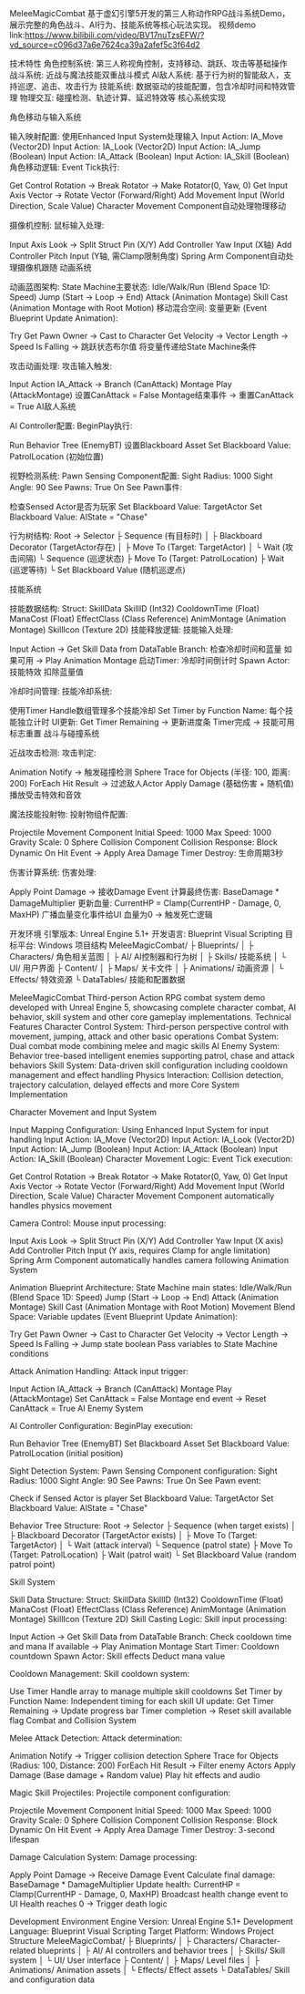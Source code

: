 MeleeMagicCombat
基于虚幻引擎5开发的第三人称动作RPG战斗系统Demo，展示完整的角色战斗、AI行为、技能系统等核心玩法实现。
视频demo link:https://www.bilibili.com/video/BV17nuTzsEFW/?vd_source=c096d37a6e7624ca39a2afef5c3f64d2

技术特性
角色控制系统: 第三人称视角控制，支持移动、跳跃、攻击等基础操作
战斗系统: 近战与魔法技能双重战斗模式
AI敌人系统: 基于行为树的智能敌人，支持巡逻、追击、攻击行为
技能系统: 数据驱动的技能配置，包含冷却时间和特效管理
物理交互: 碰撞检测、轨迹计算、延迟特效等
核心系统实现

角色移动与输入系统

输入映射配置:
使用Enhanced Input System处理输入
Input Action: IA_Move (Vector2D)
Input Action: IA_Look (Vector2D)
Input Action: IA_Jump (Boolean)
Input Action: IA_Attack (Boolean)
Input Action: IA_Skill (Boolean)
角色移动逻辑:
Event Tick执行:

Get Control Rotation → Break Rotator → Make Rotator(0, Yaw, 0)
Get Input Axis Vector → Rotate Vector (Forward/Right)
Add Movement Input (World Direction, Scale Value)
Character Movement Component自动处理物理移动

摄像机控制:
鼠标输入处理:

Input Axis Look → Split Struct Pin (X/Y)
Add Controller Yaw Input (X轴)
Add Controller Pitch Input (Y轴, 需Clamp限制角度)
Spring Arm Component自动处理摄像机跟随
动画系统

动画蓝图架构:
State Machine主要状态:
Idle/Walk/Run (Blend Space 1D: Speed)
Jump (Start → Loop → End)
Attack (Animation Montage)
Skill Cast (Animation Montage with Root Motion)
移动混合空间:
变量更新 (Event Blueprint Update Animation):

Try Get Pawn Owner → Cast to Character
Get Velocity → Vector Length → Speed
Is Falling → 跳跃状态布尔值
将变量传递给State Machine条件

攻击动画处理:
攻击输入触发:

Input Action IA_Attack → Branch (CanAttack)
Montage Play (AttackMontage)
设置CanAttack = False
Montage结束事件 → 重置CanAttack = True
AI敌人系统

AI Controller配置:
BeginPlay执行:

Run Behavior Tree (EnemyBT)
设置Blackboard Asset
Set Blackboard Value: PatrolLocation (初始位置)

视野检测系统:
Pawn Sensing Component配置:
Sight Radius: 1000
Sight Angle: 90
See Pawns: True
On See Pawn事件:

检查Sensed Actor是否为玩家
Set Blackboard Value: TargetActor
Set Blackboard Value: AIState = "Chase"

行为树结构:
Root → Selector
├ Sequence (有目标时)
│   ├ Blackboard Decorator (TargetActor存在)
│   ├ Move To (Target: TargetActor)
│   └ Wait (攻击间隔)
└ Sequence (巡逻状态)
├ Move To (Target: PatrolLocation)
├ Wait (巡逻等待)
└ Set Blackboard Value (随机巡逻点)

技能系统

技能数据结构:
Struct: SkillData
SkillID (Int32)
CooldownTime (Float)
ManaCost (Float)
EffectClass (Class Reference)
AnimMontage (Animation Montage)
SkillIcon (Texture 2D)
技能释放逻辑:
技能输入处理:

Input Action → Get Skill Data from DataTable
Branch: 检查冷却时间和蓝量
如果可用 → Play Animation Montage
启动Timer: 冷却时间倒计时
Spawn Actor: 技能特效
扣除蓝量值

冷却时间管理:
技能冷却系统:

使用Timer Handle数组管理多个技能冷却
Set Timer by Function Name: 每个技能独立计时
UI更新: Get Timer Remaining → 更新进度条
Timer完成 → 技能可用标志重置
战斗与碰撞系统

近战攻击检测:
攻击判定:

Animation Notify → 触发碰撞检测
Sphere Trace for Objects (半径: 100, 距离: 200)
ForEach Hit Result → 过滤敌人Actor
Apply Damage (基础伤害 + 随机值)
播放受击特效和音效

魔法技能投射物:
投射物组件配置:

Projectile Movement Component
Initial Speed: 1000
Max Speed: 1000
Gravity Scale: 0
Sphere Collision Component
Collision Response: Block Dynamic
On Hit Event → Apply Area Damage
Timer Destroy: 生命周期3秒

伤害计算系统:
伤害处理:

Apply Point Damage → 接收Damage Event
计算最终伤害: BaseDamage * DamageMultiplier
更新血量: CurrentHP = Clamp(CurrentHP - Damage, 0, MaxHP)
广播血量变化事件给UI
血量为0 → 触发死亡逻辑

开发环境
引擎版本: Unreal Engine 5.1+
开发语言: Blueprint Visual Scripting
目标平台: Windows
项目结构
MeleeMagicCombat/
├ Blueprints/
│   ├ Characters/        角色相关蓝图
│   ├ AI/               AI控制器和行为树
│   ├ Skills/           技能系统
│   └ UI/               用户界面
├ Content/
│   ├ Maps/             关卡文件
│   ├ Animations/       动画资源
│   └ Effects/          特效资源
└ DataTables/           技能和配置数据




MeleeMagicCombat
Third-person Action RPG combat system demo developed with Unreal Engine 5, showcasing complete character combat, AI behavior, skill system and other core gameplay implementations.
Technical Features
Character Control System: Third-person perspective control with movement, jumping, attack and other basic operations
Combat System: Dual combat mode combining melee and magic skills
AI Enemy System: Behavior tree-based intelligent enemies supporting patrol, chase and attack behaviors
Skill System: Data-driven skill configuration including cooldown management and effect handling
Physics Interaction: Collision detection, trajectory calculation, delayed effects and more
Core System Implementation

Character Movement and Input System

Input Mapping Configuration:
Using Enhanced Input System for input handling
Input Action: IA_Move (Vector2D)
Input Action: IA_Look (Vector2D)
Input Action: IA_Jump (Boolean)
Input Action: IA_Attack (Boolean)
Input Action: IA_Skill (Boolean)
Character Movement Logic:
Event Tick execution:

Get Control Rotation → Break Rotator → Make Rotator(0, Yaw, 0)
Get Input Axis Vector → Rotate Vector (Forward/Right)
Add Movement Input (World Direction, Scale Value)
Character Movement Component automatically handles physics movement

Camera Control:
Mouse input processing:

Input Axis Look → Split Struct Pin (X/Y)
Add Controller Yaw Input (X axis)
Add Controller Pitch Input (Y axis, requires Clamp for angle limitation)
Spring Arm Component automatically handles camera following
Animation System

Animation Blueprint Architecture:
State Machine main states:
Idle/Walk/Run (Blend Space 1D: Speed)
Jump (Start → Loop → End)
Attack (Animation Montage)
Skill Cast (Animation Montage with Root Motion)
Movement Blend Space:
Variable updates (Event Blueprint Update Animation):

Try Get Pawn Owner → Cast to Character
Get Velocity → Vector Length → Speed
Is Falling → Jump state boolean
Pass variables to State Machine conditions

Attack Animation Handling:
Attack input trigger:

Input Action IA_Attack → Branch (CanAttack)
Montage Play (AttackMontage)
Set CanAttack = False
Montage end event → Reset CanAttack = True
AI Enemy System

AI Controller Configuration:
BeginPlay execution:

Run Behavior Tree (EnemyBT)
Set Blackboard Asset
Set Blackboard Value: PatrolLocation (initial position)

Sight Detection System:
Pawn Sensing Component configuration:
Sight Radius: 1000
Sight Angle: 90
See Pawns: True
On See Pawn event:

Check if Sensed Actor is player
Set Blackboard Value: TargetActor
Set Blackboard Value: AIState = "Chase"

Behavior Tree Structure:
Root → Selector
├ Sequence (when target exists)
│   ├ Blackboard Decorator (TargetActor exists)
│   ├ Move To (Target: TargetActor)
│   └ Wait (attack interval)
└ Sequence (patrol state)
├ Move To (Target: PatrolLocation)
├ Wait (patrol wait)
└ Set Blackboard Value (random patrol point)

Skill System

Skill Data Structure:
Struct: SkillData
SkillID (Int32)
CooldownTime (Float)
ManaCost (Float)
EffectClass (Class Reference)
AnimMontage (Animation Montage)
SkillIcon (Texture 2D)
Skill Casting Logic:
Skill input processing:

Input Action → Get Skill Data from DataTable
Branch: Check cooldown time and mana
If available → Play Animation Montage
Start Timer: Cooldown countdown
Spawn Actor: Skill effects
Deduct mana value

Cooldown Management:
Skill cooldown system:

Use Timer Handle array to manage multiple skill cooldowns
Set Timer by Function Name: Independent timing for each skill
UI update: Get Timer Remaining → Update progress bar
Timer completion → Reset skill available flag
Combat and Collision System

Melee Attack Detection:
Attack determination:

Animation Notify → Trigger collision detection
Sphere Trace for Objects (Radius: 100, Distance: 200)
ForEach Hit Result → Filter enemy Actors
Apply Damage (Base damage + Random value)
Play hit effects and audio

Magic Skill Projectiles:
Projectile component configuration:

Projectile Movement Component
Initial Speed: 1000
Max Speed: 1000
Gravity Scale: 0
Sphere Collision Component
Collision Response: Block Dynamic
On Hit Event → Apply Area Damage
Timer Destroy: 3-second lifespan

Damage Calculation System:
Damage processing:

Apply Point Damage → Receive Damage Event
Calculate final damage: BaseDamage * DamageMultiplier
Update health: CurrentHP = Clamp(CurrentHP - Damage, 0, MaxHP)
Broadcast health change event to UI
Health reaches 0 → Trigger death logic

Development Environment
Engine Version: Unreal Engine 5.1+
Development Language: Blueprint Visual Scripting
Target Platform: Windows
Project Structure
MeleeMagicCombat/
├ Blueprints/
│   ├ Characters/        Character-related blueprints
│   ├ AI/               AI controllers and behavior trees
│   ├ Skills/           Skill system
│   └ UI/               User interface
├ Content/
│   ├ Maps/             Level files
│   ├ Animations/       Animation assets
│   └ Effects/          Effect assets
└ DataTables/           Skill and configuration data
